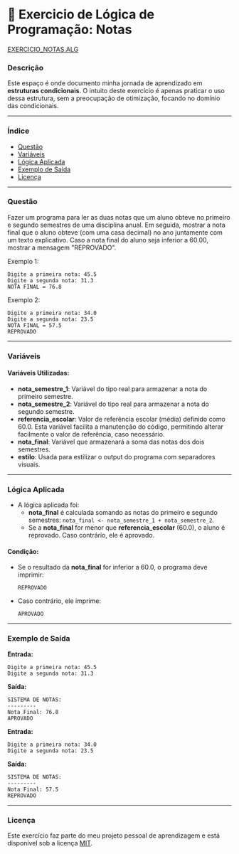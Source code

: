 
# 🚀 Exercicio de Lógica de Programação: Notas

<a href="/logica-de-programação/VisualG_Portugol/Estrutura_Condicional/Exercicios/Exercicio_notas/exercicio_notas.alg">EXERCICIO_NOTAS.ALG</a>

### Descrição

Este espaço é onde documento minha jornada de aprendizado em **estruturas condicionais**. O intuito deste exercício é apenas praticar o uso dessa estrutura, sem a preocupação de otimização, focando no domínio das condicionais.

---

### Índice

- [Questão](#questão)
- [Variáveis](#variáveis)
- [Lógica Aplicada](#lógica-aplicada)
- [Exemplo de Saída](#exemplo-de-saída)
- [Licença](#licença)

---

### Questão

Fazer um programa para ler as duas notas que um aluno obteve no primeiro e segundo semestres de uma disciplina anual. Em seguida, mostrar a nota final que o aluno obteve (com uma casa decimal) no ano juntamente com um texto explicativo. Caso a nota final do aluno seja inferior a 60.00, mostrar a mensagem "REPROVADO".

Exemplo 1:
```
Digite a primeira nota: 45.5
Digite a segunda nota: 31.3
NOTA FINAL = 76.8
```

Exemplo 2:
```
Digite a primeira nota: 34.0
Digite a segunda nota: 23.5
NOTA FINAL = 57.5
REPROVADO
```

---

### Variáveis

#### Variáveis Utilizadas:

- **nota_semestre_1**: Variável do tipo real para armazenar a nota do primeiro semestre.
- **nota_semestre_2**: Variável do tipo real para armazenar a nota do segundo semestre.
- **referencia_escolar**: Valor de referência escolar (média) definido como 60.0. Esta variável facilita a manutenção do código, permitindo alterar facilmente o valor de referência, caso necessário.
- **nota_final**: Variável que armazenará a soma das notas dos dois semestres.
- **estilo**: Usada para estilizar o output do programa com separadores visuais.

---

### Lógica Aplicada

- A lógica aplicada foi:
  - **nota_final** é calculada somando as notas do primeiro e segundo semestres: `nota_final <- nota_semestre_1 + nota_semestre_2`.
  - Se a **nota_final** for menor que **referencia_escolar** (60.0), o aluno é reprovado. Caso contrário, ele é aprovado.

#### Condição:

- Se o resultado da **nota_final** for inferior a 60.0, o programa deve imprimir:
  ```
  REPROVADO
  ```
- Caso contrário, ele imprime:
  ```
  APROVADO
  ```

---

### Exemplo de Saída

**Entrada:**
```
Digite a primeira nota: 45.5
Digite a segunda nota: 31.3
```

**Saída:**
```
SISTEMA DE NOTAS:
---------
Nota Final: 76.8
APROVADO
```

**Entrada:**
```
Digite a primeira nota: 34.0
Digite a segunda nota: 23.5
```

**Saída:**
```
SISTEMA DE NOTAS:
---------
Nota Final: 57.5
REPROVADO
```

---

### Licença

Este exercício faz parte do meu projeto pessoal de aprendizagem e está disponível sob a licença [MIT](/LICENSE.md).
